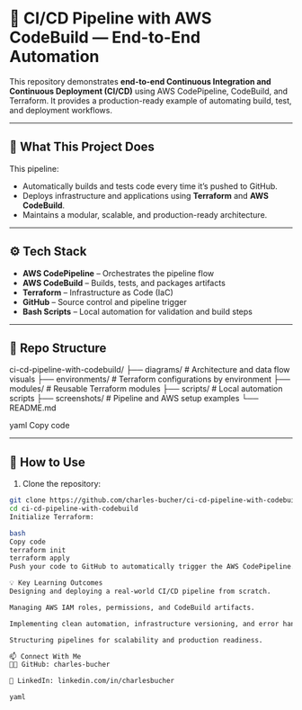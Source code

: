 # 🚀 CI/CD Pipeline with AWS CodeBuild — End-to-End Automation

This repository demonstrates **end-to-end Continuous Integration and Continuous Deployment (CI/CD)** using AWS CodePipeline, CodeBuild, and Terraform. It provides a production-ready example of automating build, test, and deployment workflows.

---

## 🧠 What This Project Does

This pipeline:

- Automatically builds and tests code every time it’s pushed to GitHub.
- Deploys infrastructure and applications using **Terraform** and **AWS CodeBuild**.
- Maintains a modular, scalable, and production-ready architecture.

---

## ⚙️ Tech Stack

- **AWS CodePipeline** – Orchestrates the pipeline flow
- **AWS CodeBuild** – Builds, tests, and packages artifacts
- **Terraform** – Infrastructure as Code (IaC)
- **GitHub** – Source control and pipeline trigger
- **Bash Scripts** – Local automation for validation and build steps

---

## 🧩 Repo Structure

ci-cd-pipeline-with-codebuild/
├── diagrams/ # Architecture and data flow visuals
├── environments/ # Terraform configurations by environment
├── modules/ # Reusable Terraform modules
├── scripts/ # Local automation scripts
├── screenshots/ # Pipeline and AWS setup examples
└── README.md

yaml
Copy code

---

## 🔧 How to Use

1. Clone the repository:

```bash
git clone https://github.com/charles-bucher/ci-cd-pipeline-with-codebuild.git
cd ci-cd-pipeline-with-codebuild
Initialize Terraform:

bash
Copy code
terraform init
terraform apply
Push your code to GitHub to automatically trigger the AWS CodePipeline.

💡 Key Learning Outcomes
Designing and deploying a real-world CI/CD pipeline from scratch.

Managing AWS IAM roles, permissions, and CodeBuild artifacts.

Implementing clean automation, infrastructure versioning, and error handling.

Structuring pipelines for scalability and production readiness.

📫 Connect With Me
🧑‍💻 GitHub: charles-bucher

💼 LinkedIn: linkedin.com/in/charlesbucher

yaml


